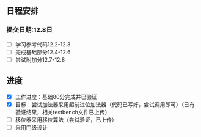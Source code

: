 ## 日程安排
### 提交日期:12.8日

- [ ] 学习参考代码12.2-12.3 
- [ ] 完成基础部分12.4-12.6
- [ ] 尝试附加分12.7-12.8
## 进度
- [x] 工作进度：基础80分完成并已验证
- [x] 目标：尝试加法器采用超前进位加法器（代码已写好，尝试调用即可）（已有验证结果，相关testbench文件已上传）
- [ ] 移位器采用移位算法（尝试验证，已上传）
- [ ] 采用门级设计
